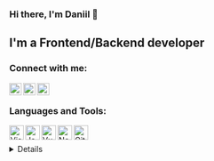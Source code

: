 ### Hi there, I'm Daniil 👋

## I'm a Frontend/Backend developer

### Connect with me:

[<img align="left" alt="idk | Twitter" width="22px" src="https://cdn.simpleicons.org/twitter/gray" />][twitter]
[<img align="left" alt="idk | VK" width="22px" src="https://cdn.simpleicons.org/vk/gray" />][vk]
[<img align="left" alt="idk | Instagram" width="22px" src="https://cdn.simpleicons.org/instagram/gray" />][instagram]

<br />

### Languages and Tools:

<img align="left" alt="Visual Studio Code" width="26px" src="https://cdn.simpleicons.org/visualstudiocode" />
<img align="left" alt="JavaScript" width="26px" src="https://cdn.simpleicons.org/javascript" />
<img align="left" alt="Vue" width="26px" src="https://cdn.simpleicons.org/vuedotjs" />
<img align="left" alt="Node.js" width="26px" src="https://cdn.simpleicons.org/nodedotjs" />
<img align="left" alt="Git" width="26px" src="https://cdn.simpleicons.org/git" />

<br />
<br />


<details>
  <img align="left" alt="Language Card" src="https://github-readme-stats.vercel.app/api/top-langs/?username=Slincnik&layout=compact">
</details>

[twitter]: https://twitter.com/slincnik_off
[instagram]: https://www.instagram.com/_slincnik_/
[vk]: https://vk.com/slincnik
